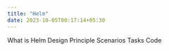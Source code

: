 ```yaml
---
title: "Helm"
date: 2023-10-05T00:17:14+05:30
---
```




What is Helm
Design Principle
Scenarios
Tasks
Code
